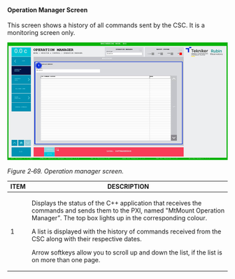 #### Operation Manager Screen

This screen shows a history of all commands sent by the CSC. It is a monitoring screen only.

![](../Resources/media/image85.png)

*Figure 2‑69. Operation manager screen.*

<table>
<colgroup>
<col style="width: 13<col style="width: 86</colgroup>
<thead>
<tr class="header">
<th>ITEM</th>
<th>DESCRIPTION</th>
</tr>
</thead>
<tbody>
<tr class="odd">
<td>1</td>
<td><p>Displays the status of the C++ application that receives the commands and sends them to the PXI, named "MtMount Operation
Manager”. The top box lights up in the corresponding colour.</p>
<p>A list is displayed with the history of commands received from the CSC along with their respective dates.</p>
<p>Arrow softkeys allow you to scroll up and down the list, if the list is on more than one page.</p></td>
</tr>
</tbody>
</table>
